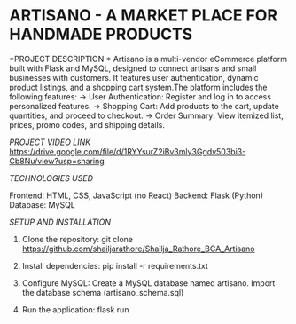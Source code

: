 # ARTISANO - A MARKET PLACE FOR HANDMADE PRODUCTS

*PROJECT DESCRIPTION *
Artisano is a multi-vendor eCommerce platform built with Flask and MySQL, designed to connect artisans and small businesses with customers. It features user authentication, dynamic product listings, and a shopping cart system.The platform includes the following features:
-> User Authentication: Register and log in to access personalized features.
-> Shopping Cart: Add products to the cart, update quantities, and proceed to checkout.
-> Order Summary: View itemized list, prices, promo codes, and shipping details.

*PROJECT VIDEO LINK*
https://drive.google.com/file/d/1RYYsurZ2iBv3mly3Ggdv503bi3-Cb8Nu/view?usp=sharing

*TECHNOLOGIES USED*

Frontend: HTML, CSS, JavaScript (no React)
Backend: Flask (Python)
Database: MySQL

*SETUP AND INSTALLATION*
1. Clone the repository:
      git clone https://github.com/shailjarathore/Shailja_Rathore_BCA_Artisano
   
2. Install dependencies:
   pip install -r requirements.txt

3. Configure MySQL:
   Create a MySQL database named artisano.
   Import the database schema (artisano_schema.sql)
   
4. Run the application:
   flask run


